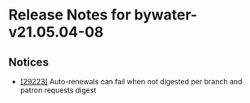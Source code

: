 
# Release Notes for bywater-v21.05.04-08

## Notices

- [[29223]](http://bugs.koha-community.org/bugzilla3/show_bug.cgi?id=29223) Auto-renewals can fail when not digested per branch and patron requests digest


